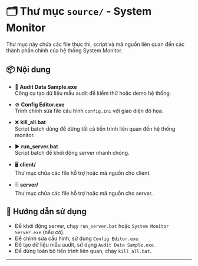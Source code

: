 # 🗂️ Thư mục `source/` - System Monitor

Thư mục này chứa các file thực thi, script và mã nguồn liên quan đến các thành phần chính của hệ thống System Monitor.

## 📦 Nội dung

- 📝 **Audit Data Sample.exe**  
  Công cụ tạo dữ liệu mẫu audit để kiểm thử hoặc demo hệ thống.

- ⚙️ **Config Editor.exe**  
  Trình chỉnh sửa file cấu hình `config.ini` với giao diện đồ họa.

- ❌ **kill_all.bat**  
  Script batch dùng để dừng tất cả tiến trình liên quan đến hệ thống monitor.

- ▶️ **run_server.bat**  
  Script batch để khởi động server nhanh chóng.

- 🖥️ **client/**  
  Thư mục chứa các file hỗ trợ hoặc mã nguồn cho client.

- 🗄️ **server/**  
  Thư mục chứa các file hỗ trợ hoặc mã nguồn cho server.

## 🚀 Hướng dẫn sử dụng

- Để khởi động server, chạy `run_server.bat` hoặc `System Monitor Server.exe` (nếu có).
- Để chỉnh sửa cấu hình, sử dụng `Config Editor.exe`.
- Để tạo dữ liệu mẫu audit, sử dụng `Audit Data Sample.exe`.
- Để dừng toàn bộ tiến trình liên quan, chạy `kill_all.bat`.

---
